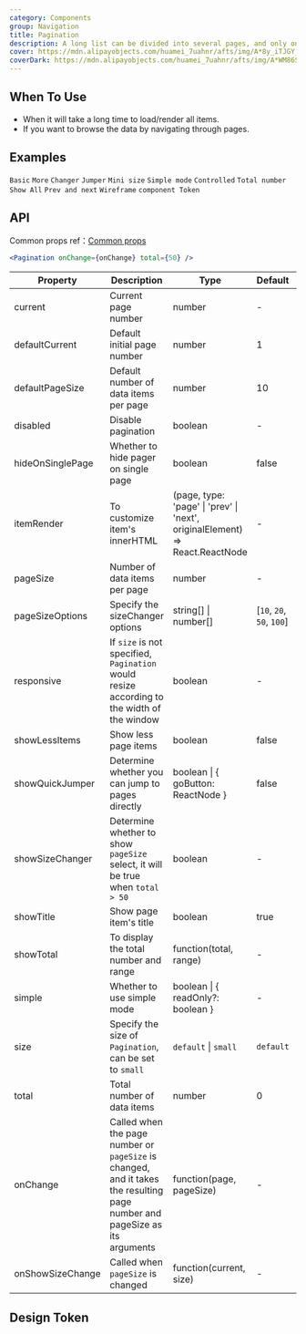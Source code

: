 ```yaml
---
category: Components
group: Navigation
title: Pagination
description: A long list can be divided into several pages, and only one page will be loaded at a time.
cover: https://mdn.alipayobjects.com/huamei_7uahnr/afts/img/A*8y_iTJGY_aUAAAAAAAAAAAAADrJ8AQ/original
coverDark: https://mdn.alipayobjects.com/huamei_7uahnr/afts/img/A*WM86SrBC8TsAAAAAAAAAAAAADrJ8AQ/original
---
```


## When To Use

- When it will take a long time to load/render all items.
- If you want to browse the data by navigating through pages.

## Examples

<!-- prettier-ignore -->
<code src="./demo/basic.tsx">Basic</code>
<code src="./demo/more.tsx">More</code>
<code src="./demo/changer.tsx">Changer</code>
<code src="./demo/jump.tsx">Jumper</code>
<code src="./demo/mini.tsx">Mini size</code>
<code src="./demo/simple.tsx">Simple mode</code>
<code src="./demo/controlled.tsx">Controlled</code>
<code src="./demo/total.tsx">Total number</code>
<code src="./demo/all.tsx">Show All</code>
<code src="./demo/itemRender.tsx">Prev and next</code>
<code src="./demo/wireframe.tsx" debug>Wireframe</code>
<code src="./demo/component-token.tsx" debug>component Token</code>

## API

Common props ref：[Common props](/docs/react/common-props)

```jsx
<Pagination onChange={onChange} total={50} />
```

| Property | Description | Type | Default | Version |
| --- | --- | --- | --- | --- |
| current | Current page number | number | - |  |
| defaultCurrent | Default initial page number | number | 1 |  |
| defaultPageSize | Default number of data items per page | number | 10 |  |
| disabled | Disable pagination | boolean | - |  |
| hideOnSinglePage | Whether to hide pager on single page | boolean | false |  |
| itemRender | To customize item's innerHTML | (page, type: 'page' \| 'prev' \| 'next', originalElement) => React.ReactNode | - |  |
| pageSize | Number of data items per page | number | - |  |
| pageSizeOptions | Specify the sizeChanger options | string\[] \| number\[] | \[`10`, `20`, `50`, `100`] |  |
| responsive | If `size` is not specified, `Pagination` would resize according to the width of the window | boolean | - |  |
| showLessItems | Show less page items | boolean | false |  |
| showQuickJumper | Determine whether you can jump to pages directly | boolean \| { goButton: ReactNode } | false |  |
| showSizeChanger | Determine whether to show `pageSize` select, it will be true when `total > 50` | boolean | - |  |
| showTitle | Show page item's title | boolean | true |  |
| showTotal | To display the total number and range | function(total, range) | - |  |
| simple | Whether to use simple mode | boolean \| { readOnly?: boolean } | - |  |
| size | Specify the size of `Pagination`, can be set to `small` | `default` \| `small` | `default` |  |
| total | Total number of data items | number | 0 |  |
| onChange | Called when the page number or `pageSize` is changed, and it takes the resulting page number and pageSize as its arguments | function(page, pageSize) | - |  |
| onShowSizeChange | Called when `pageSize` is changed | function(current, size) | - |  |

## Design Token

<ComponentTokenTable component="Pagination"></ComponentTokenTable>

